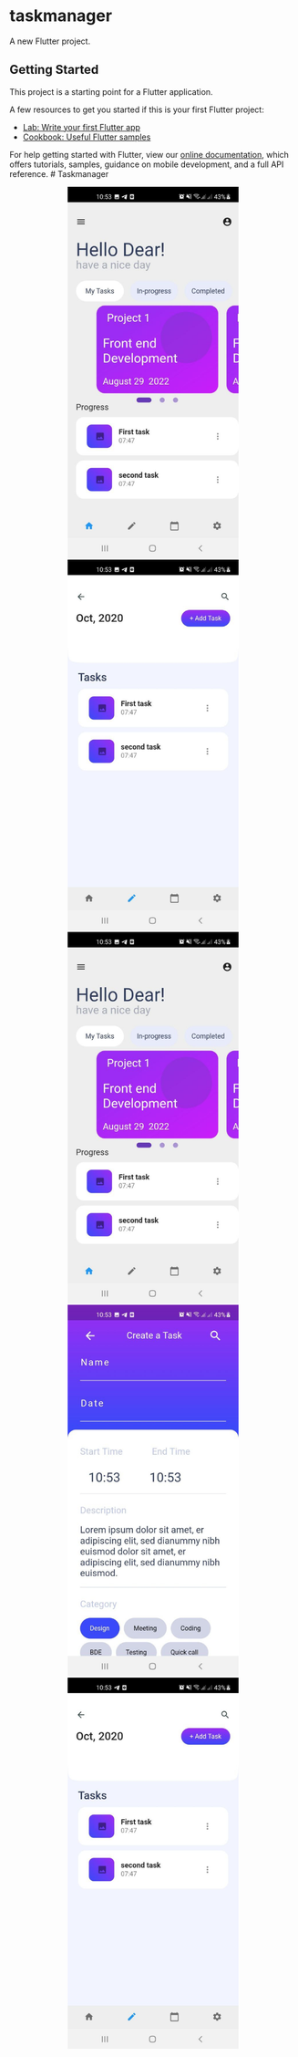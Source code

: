 # taskmanager

A new Flutter project.

## Getting Started

This project is a starting point for a Flutter application.

A few resources to get you started if this is your first Flutter project:

- [Lab: Write your first Flutter app](https://flutter.dev/docs/get-started/codelab)
- [Cookbook: Useful Flutter samples](https://flutter.dev/docs/cookbook)

For help getting started with Flutter, view our
[online documentation](https://flutter.dev/docs), which offers tutorials,
samples, guidance on mobile development, and a full API reference.
#   T a s k m a n a g e r 
 
 


<div id="header" align="center">
  <img src="assets/img.png" width="300"/>
</div>
<div id="header" align="center">
  <img src="assets/img_1.png" width="300"/>
</div>
<div id="header" align="center">
  <img src="assets/img_2.png" width="300"/>
</div>
<div id="header" align="center">
  <img src="assets/img_3.png" width="300"/>
</div>
<div id="header" align="center">
  <img src="assets/img_4.png" width="300"/>
</div>